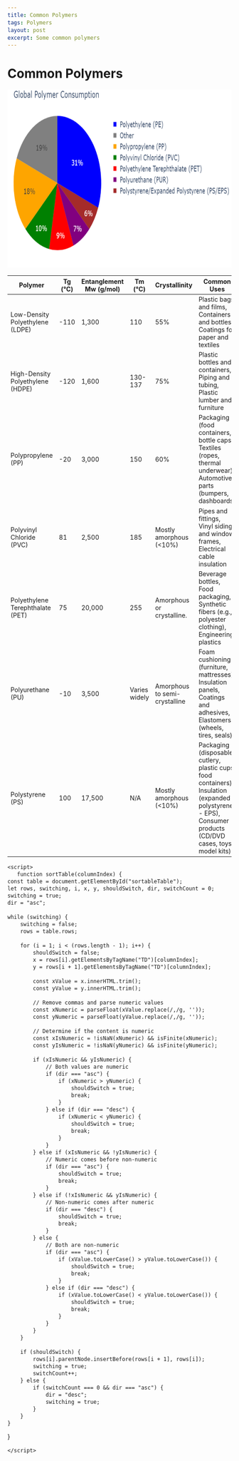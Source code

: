 ```yaml
---
title: Common Polymers
tags: Polymers
layout: post
excerpt: Some common polymers
---
```


# Common Polymers


<img src="\assets\images\Types Of Polymers.jpg" alt="Types Of Polymers" width="700" height="400" />

<body>
    <table id="sortableTable">
        <thead>
            <tr>
                <th onclick="sortTable(0)">Polymer</th>
                <th onclick="sortTable(1)">Tg (°C)</th>
                <th onclick="sortTable(2)">Entanglement Mw (g/mol)</th>
                <th onclick="sortTable(3)">Tm (°C)</th>
                <th onclick="sortTable(4)">Crystallinity</th>
                <th onclick="sortTable(5)">Common Uses</th>
            </tr>
        </thead>
        <tbody>
            <tr>
                <td>Low-Density Polyethylene (LDPE)</td>
                <td>-110</td>
                <td>1,300</td>
                <td>110</td>
                <td>55%</td>
                <td>Plastic bags and films, Containers and bottles, Coatings for paper and textiles</td>
            </tr>
            <tr>
                <td>High-Density Polyethylene (HDPE)</td>
                <td>-120</td>
                <td>1,600</td>
                <td>130-137</td>
                <td>75%</td>
                <td>Plastic bottles and containers, Piping and tubing, Plastic lumber and furniture</td>
            </tr>
            <tr>
                <td>Polypropylene (PP)</td>
                <td>-20</td>
                <td>3,000</td>
                <td>150</td>
                <td>60%</td>
                <td>Packaging (food containers, bottle caps), Textiles (ropes, thermal underwear), Automotive parts (bumpers, dashboards)</td>
            </tr>
            <tr>
                <td>Polyvinyl Chloride (PVC)</td>
                <td>81</td>
                <td>2,500</td>
                <td>185</td>
                <td>Mostly amorphous (<10%)</td>
                <td>Pipes and fittings, Vinyl siding and window frames, Electrical cable insulation</td>
            </tr>
            <tr>
                <td>Polyethylene Terephthalate (PET)</td>
                <td>75</td>
                <td>20,000</td>
                <td>255</td>
                <td>Amorphous or crystalline.</td>
                <td>Beverage bottles, Food packaging, Synthetic fibers (e.g., polyester clothing), Engineering plastics</td>
            </tr>
            <tr>
                <td>Polyurethane (PU)</td>
                <td>-10</td>
                <td>3,500</td>
                <td>Varies widely</td>
                <td>Amorphous to semi-crystalline</td>
                <td>Foam cushioning (furniture, mattresses), Insulation panels, Coatings and adhesives, Elastomers (wheels, tires, seals)</td>
            </tr>
            <tr>
                <td>Polystyrene (PS)</td>
                <td>100</td>
                <td>17,500</td>
                <td>N/A</td>
                <td>Mostly amorphous (<10%)</td>
                <td>Packaging (disposable cutlery, plastic cups, food containers), Insulation (expanded polystyrene - EPS), Consumer products (CD/DVD cases, toys, model kits)</td>
            </tr>
        </tbody>
    </table>

    <script>
       function sortTable(columnIndex) {
    const table = document.getElementById("sortableTable");
    let rows, switching, i, x, y, shouldSwitch, dir, switchCount = 0;
    switching = true;
    dir = "asc";

    while (switching) {
        switching = false;
        rows = table.rows;
        
        for (i = 1; i < (rows.length - 1); i++) {
            shouldSwitch = false;
            x = rows[i].getElementsByTagName("TD")[columnIndex];
            y = rows[i + 1].getElementsByTagName("TD")[columnIndex];
            
            const xValue = x.innerHTML.trim();
            const yValue = y.innerHTML.trim();
            
            // Remove commas and parse numeric values
            const xNumeric = parseFloat(xValue.replace(/,/g, ''));
            const yNumeric = parseFloat(yValue.replace(/,/g, ''));
            
            // Determine if the content is numeric
            const xIsNumeric = !isNaN(xNumeric) && isFinite(xNumeric);
            const yIsNumeric = !isNaN(yNumeric) && isFinite(yNumeric);
            
            if (xIsNumeric && yIsNumeric) {
                // Both values are numeric
                if (dir === "asc") {
                    if (xNumeric > yNumeric) {
                        shouldSwitch = true;
                        break;
                    }
                } else if (dir === "desc") {
                    if (xNumeric < yNumeric) {
                        shouldSwitch = true;
                        break;
                    }
                }
            } else if (xIsNumeric && !yIsNumeric) {
                // Numeric comes before non-numeric
                if (dir === "asc") {
                    shouldSwitch = true;
                    break;
                }
            } else if (!xIsNumeric && yIsNumeric) {
                // Non-numeric comes after numeric
                if (dir === "desc") {
                    shouldSwitch = true;
                    break;
                }
            } else {
                // Both are non-numeric
                if (dir === "asc") {
                    if (xValue.toLowerCase() > yValue.toLowerCase()) {
                        shouldSwitch = true;
                        break;
                    }
                } else if (dir === "desc") {
                    if (xValue.toLowerCase() < yValue.toLowerCase()) {
                        shouldSwitch = true;
                        break;
                    }
                }
            }
        }

        if (shouldSwitch) {
            rows[i].parentNode.insertBefore(rows[i + 1], rows[i]);
            switching = true;
            switchCount++;
        } else {
            if (switchCount === 0 && dir === "asc") {
                dir = "desc";
                switching = true;
            }
        }
    }
}

    </script>
</body>
